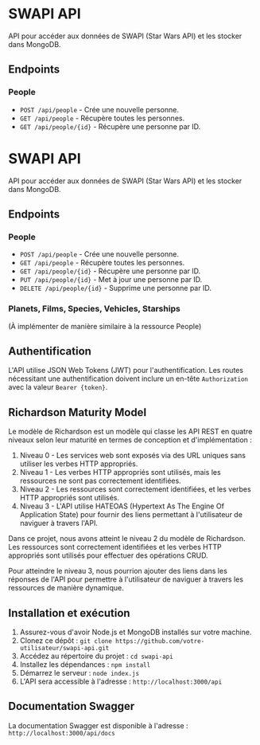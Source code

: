 # SWAPI API

API pour accéder aux données de SWAPI (Star Wars API) et les stocker dans MongoDB.

## Endpoints

### People

- `POST /api/people` - Crée une nouvelle personne.
- `GET /api/people` - Récupère toutes les personnes.
- `GET /api/people/{id}` - Récupère une personne par ID.
# SWAPI API

API pour accéder aux données de SWAPI (Star Wars API) et les stocker dans MongoDB.

## Endpoints

### People

- `POST /api/people` - Crée une nouvelle personne.
- `GET /api/people` - Récupère toutes les personnes.
- `GET /api/people/{id}` - Récupère une personne par ID.
- `PUT /api/people/{id}` - Met à jour une personne par ID.
- `DELETE /api/people/{id}` - Supprime une personne par ID.

### Planets, Films, Species, Vehicles, Starships

(À implémenter de manière similaire à la ressource People)

## Authentification

L'API utilise JSON Web Tokens (JWT) pour l'authentification. Les routes nécessitant une authentification doivent inclure un en-tête `Authorization` avec la valeur `Bearer {token}`.

## Richardson Maturity Model

Le modèle de Richardson est un modèle qui classe les API REST en quatre niveaux selon leur maturité en termes de conception et d'implémentation :

1. Niveau 0 - Les services web sont exposés via des URL uniques sans utiliser les verbes HTTP appropriés.
2. Niveau 1 - Les verbes HTTP appropriés sont utilisés, mais les ressources ne sont pas correctement identifiées.
3. Niveau 2 - Les ressources sont correctement identifiées, et les verbes HTTP appropriés sont utilisés.
4. Niveau 3 - L'API utilise HATEOAS (Hypertext As The Engine Of Application State) pour fournir des liens permettant à l'utilisateur de naviguer à travers l'API.

Dans ce projet, nous avons atteint le niveau 2 du modèle de Richardson. Les ressources sont correctement identifiées et les verbes HTTP appropriés sont utilisés pour effectuer des opérations CRUD.

Pour atteindre le niveau 3, nous pourrion ajouter des liens dans les réponses de l'API pour permettre à l'utilisateur de naviguer à travers les ressources de manière dynamique.

## Installation et exécution

1. Assurez-vous d'avoir Node.js et MongoDB installés sur votre machine.
2. Clonez ce dépôt : `git clone https://github.com/votre-utilisateur/swapi-api.git`
3. Accédez au répertoire du projet : `cd swapi-api`
4. Installez les dépendances : `npm install`
5. Démarrez le serveur : `node index.js`
6. L'API sera accessible à l'adresse : `http://localhost:3000/api`

## Documentation Swagger

La documentation Swagger est disponible à l'adresse : `http://localhost:3000/api/docs`



